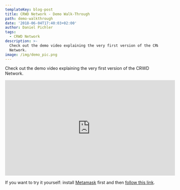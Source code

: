 ```yaml
---
templateKey: blog-post
title: CRWD Network - Demo Walk-Through
path: demo-walkthrough
date: '2018-06-04T17:40:03+02:00'
author: Daniel Pichler
tags:
  - CRWD Network
description: >-
  Check out the demo video explaining the very first version of the CRWD
  Network.
image: /img/demo_pic.png
---
```

Check out the demo video explaining the very first version of the CRWD Network.

<iframe width="560" height="315" src="https://www.youtube.com/embed/aCqFSLWieOc" frameborder="0" allow="autoplay; encrypted-media" allowfullscreen></iframe>

If you want to try it yourself: install [Metamask](<Daniel Pichler [5:57 PM] https://metamask.io/>) first and then [follow this link](https://d1m5xkrtoysamf.cloudfront.net).
<br>
<br>
